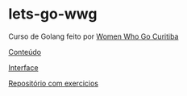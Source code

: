# lets-go-wwg

Curso de Golang feito por [Women Who Go Curitiba](https://womenwhogocwb.github.io/)

[Conteúdo](https://womenwhogocwb.gitbook.io/letsgo/)

[Interface](https://play.golang.org/p/U0CuH3xrO6I)

[Repositório com exercicios](https://github.com/Vivi3008/exercicios-Test-Go)
